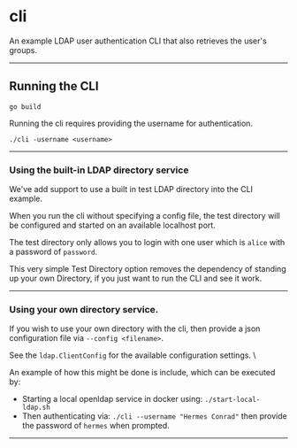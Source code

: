 # cli

An example LDAP user authentication CLI that also retrieves the user's groups.
<hr>

## Running the CLI
```
go build
```
Running the cli requires providing the username for authentication.
```
./cli -username <username>
```
<hr>

### Using the built-in LDAP directory service

We've add support to use a built in test LDAP directory into the CLI example.

When you run the cli without specifying a config file, the test directory
will be configured and started on an available localhost port.  

The test directory only allows you to login with one user which is `alice` with a password
of `password`.  

This very simple Test Directory option removes the dependency of
standing up your own Directory, if you just want to run the CLI and see it work.

<hr>

### Using your own directory service. 
If you wish to use your own directory with the cli, then provide a json
configuration file via `--config
<filename>`.  

See the `ldap.ClientConfig` for the available configuration settings. \

An example of how this might be done is include, which can be executed by:
* Starting a local openldap service in docker using: `./start-local-ldap.sh`
* Then authenticating via: `./cli --username "Hermes Conrad"` then provide the password of `hermes` when
  prompted. 

<hr>



